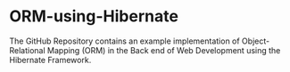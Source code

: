 # ORM-using-Hibernate
The GitHub Repository contains an example implementation of Object-Relational Mapping (ORM) in the Back end of Web Development using the Hibernate Framework. 

